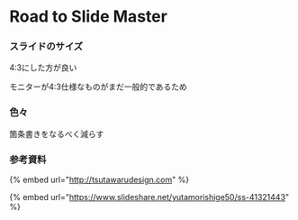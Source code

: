 # Road to Slide Master

### スライドのサイズ

4:3にした方が良い

モニターが4:3仕様なものがまだ一般的であるため

### 色々

箇条書きをなるべく減らす

### 参考資料

{% embed url="http://tsutawarudesign.com" %}

{% embed url="https://www.slideshare.net/yutamorishige50/ss-41321443" %}



